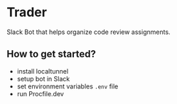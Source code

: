# Trader
Slack Bot that helps organize code review assignments.

## How to get started?
- install localtunnel
- setup bot in Slack
- set environment variables `.env` file
- run Procfile.dev
